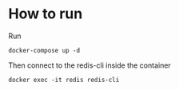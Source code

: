 # How to run

Run

```docker-compose up -d```

Then connect to the redis-cli inside the container

```docker exec -it redis redis-cli```